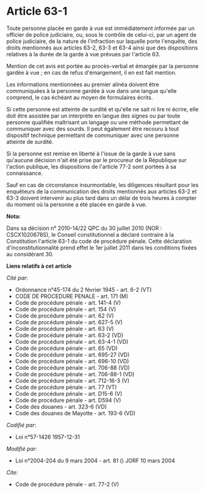 # Article 63-1

Toute personne placée en garde à vue est immédiatement informée par un officier de police judiciaire, ou, sous le contrôle de
celui-ci, par un agent de police judiciaire, de la nature de l'infraction sur laquelle porte l'enquête, des droits mentionnés
aux articles 63-2, 63-3 et 63-4 ainsi que des dispositions relatives à la durée de la garde à vue prévues par l'article 63. 

Mention de cet avis est portée au procès-verbal et émargée par la personne gardée à vue ; en cas de refus d'émargement, il en
est fait mention. 

Les informations mentionnées au premier alinéa doivent être communiquées à la personne gardée à vue dans une langue qu'elle
comprend, le cas échéant au moyen de formulaires écrits. 

Si cette personne est atteinte de surdité et qu'elle ne sait ni lire ni écrire, elle doit être assistée par un interprète en
langue des signes ou par toute personne qualifiée maîtrisant un langage ou une méthode permettant de communiquer avec des
sourds. Il peut également être recouru à tout dispositif technique permettant de communiquer avec une personne atteinte de
surdité. 

Si la personne est remise en liberté à l'issue de la garde à vue sans qu'aucune décision n'ait été prise par le procureur de
la République sur l'action publique, les dispositions de l'article 77-2 sont portées à sa connaissance. 

Sauf en cas de circonstance insurmontable, les diligences résultant pour les enquêteurs de la communication des droits
mentionnés aux articles 63-2 et 63-3 doivent intervenir au plus tard dans un délai de trois heures à compter du moment où la
personne a été placée en garde à vue.

**Nota:**

Dans sa décision n° 2010-14/22 QPC du 30 juillet 2010 (NOR : CSCX1020678S), le Conseil constitutionnel a déclaré contraire à
la Constitution l'article 63-1 du code de procédure pénale. Cette déclaration d'inconstitutionnalité prend effet le 1er
juillet 2011 dans les conditions fixées au considérant 30.

**Liens relatifs à cet article**

_Cité par_:

  - Ordonnance n°45-174 du 2 février 1945 - art. 6-2 (VT)
  - CODE DE PROCEDURE PENALE - art. 171 (M)
  - Code de procédure pénale - art. 141-4 (V)
  - Code de procédure pénale - art. 154 (V)
  - Code de procédure pénale - art. 62 (V)
  - Code de procédure pénale - art. 627-5 (V)
  - Code de procédure pénale - art. 63 (V)
  - Code de procédure pénale - art. 63-2 (VD)
  - Code de procédure pénale - art. 63-4-1 (VD)
  - Code de procédure pénale - art. 65 (VD)
  - Code de procédure pénale - art. 695-27 (VD)
  - Code de procédure pénale - art. 696-10 (VD)
  - Code de procédure pénale - art. 706-88 (VD)
  - Code de procédure pénale - art. 706-88-1 (VD)
  - Code de procédure pénale - art. 712-16-3 (V)
  - Code de procédure pénale - art. 77 (VT)
  - Code de procédure pénale - art. D15-6 (V)
  - Code de procédure pénale - art. D594 (V)
  - Code des douanes - art. 323-6 (VD)
  - Code des douanes de Mayotte - art. 193-6 (VD)

_Codifié par_:

  - Loi n°57-1426 1957-12-31

_Modifié par_:

  - Loi n°2004-204 du 9 mars 2004 - art. 81 () JORF 10 mars 2004

_Cite_:

  - Code de procédure pénale - art. 77-2 (V)
